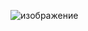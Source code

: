 ![изображение](https://user-images.githubusercontent.com/66139162/109703722-756c1980-7b9e-11eb-907a-0782229f093b.png)
